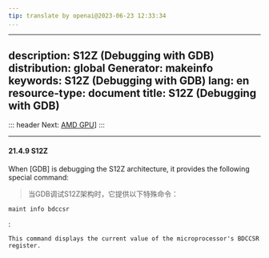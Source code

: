 ```yaml
---
tip: translate by openai@2023-06-23 12:33:34
...
```

---
description: S12Z (Debugging with GDB)
distribution: global
Generator: makeinfo
keywords: S12Z (Debugging with GDB)
lang: en
resource-type: document
title: S12Z (Debugging with GDB)
---
::: header
Next: [AMD GPU](AMD-GPU.html#AMD-GPU)]
:::

---

#### 21.4.9 S12Z


When [GDB] is debugging the S12Z architecture, it provides the following special command:

> 当GDB调试S12Z架构时，它提供以下特殊命令：

`maint info bdccsr`

:

```
This command displays the current value of the microprocessor's BDCCSR register.
```
